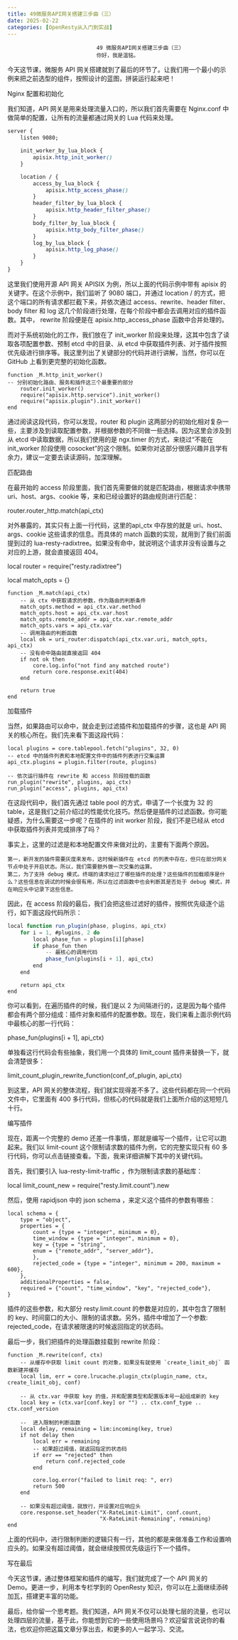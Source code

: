 ```yaml
---
title: 49微服务API网关搭建三步曲（三）
date: 2025-02-22
categories: [OpenResty从入门到实战]
---
```

```text
                            49 微服务API网关搭建三步曲（三）
                            你好，我是温铭。
```

今天这节课，微服务 API 网关搭建就到了最后的环节了。让我们用一个最小的示例来把之前选型的组件，按照设计的蓝图，拼装运行起来吧！

Nginx 配置和初始化

我们知道，API 网关是用来处理流量入口的，所以我们首先需要在 Nginx.conf 中做简单的配置，让所有的流量都通过网关的 Lua 代码来处理。

```css
server {
    listen 9080;
```

```css
    init_worker_by_lua_block {
        apisix.http_init_worker()
    }
```

```css
    location / {
        access_by_lua_block {
            apisix.http_access_phase()
        }
        header_filter_by_lua_block {
            apisix.http_header_filter_phase()
        }
        body_filter_by_lua_block {
            apisix.http_body_filter_phase()
        }
        log_by_lua_block {
            apisix.http_log_phase()
        }
    }
}
```


这里我们使用开源 API 网关 APISIX 为例，所以上面的代码示例中带有 apisix 的关键字。在这个示例中，我们监听了 9080 端口，并通过 location / 的方式，把这个端口的所有请求都拦截下来，并依次通过 access、rewrite、header filter、body filter 和 log 这几个阶段进行处理，在每个阶段中都会去调用对应的插件函数。其中， rewrite 阶段便是在 apisix.http_access_phase 函数中合并处理的。

而对于系统初始化的工作，我们放在了 init_worker 阶段来处理，这其中包含了读取各项配置参数、预制 etcd 中的目录、从 etcd 中获取插件列表、对于插件按照优先级进行排序等。我这里列出了关键部分的代码并进行讲解，当然，你可以在 GitHub 上看到更完整的初始化函数。

```text
function _M.http_init_worker()
-- 分别初始化路由、服务和插件这三个最重要的部分
    router.init_worker()
    require("apisix.http.service").init_worker()
    require("apisix.plugin").init_worker()
end
```


通过阅读这段代码，你可以发现，router 和 plugin 这两部分的初始化相对复杂一些，主要涉及到读取配置参数，并根据参数的不同做一些选择。因为这里会涉及到从 etcd 中读取数据，所以我们使用的是 ngx.timer 的方式，来绕过“不能在 init_worker 阶段使用 cosocket”的这个限制。如果你对这部分很感兴趣并且学有余力，建议一定要去读读源码，加深理解。

匹配路由

在最开始的 access 阶段里面，我们首先需要做的就是匹配路由，根据请求中携带 uri、host、args、cookie 等，来和已经设置好的路由规则进行匹配：

router.router_http.match(api_ctx)


对外暴露的，其实只有上面一行代码，这里的api_ctx 中存放的就是 uri、host、args、cookie 这些请求的信息。而具体的 match 函数的实现，就用到了我们前面提到过的 lua-resty-radixtree。如果没有命中，就说明这个请求并没有设置与之对应的上游，就会直接返回 404。

local router = require("resty.radixtree")

local match_opts = {}

```text
function _M.match(api_ctx)
    -- 从 ctx 中获取请求的参数，作为路由的判断条件
    match_opts.method = api_ctx.var.method
    match_opts.host = api_ctx.var.host
    match_opts.remote_addr = api_ctx.var.remote_addr
    match_opts.vars = api_ctx.var
    -- 调用路由的判断函数 
    local ok = uri_router:dispatch(api_ctx.var.uri, match_opts, api_ctx)
    -- 没有命中路由就直接返回 404 
    if not ok then
        core.log.info("not find any matched route")
        return core.response.exit(404)
    end
```

```text
    return true
end
```


加载插件

当然，如果路由可以命中，就会走到过滤插件和加载插件的步骤，这也是 API 网关的核心所在。我们先来看下面这段代码：

```text
local plugins = core.tablepool.fetch("plugins", 32, 0)
-- etcd 中的插件列表和本地配置文件中的插件列表进行交集运算 
api_ctx.plugins = plugin.filter(route, plugins)
```

```text
-- 依次运行插件在 rewrite 和 access 阶段挂载的函数 
run_plugin("rewrite", plugins, api_ctx)
run_plugin("access", plugins, api_ctx)
```


在这段代码中，我们首先通过 table pool 的方式，申请了一个长度为 32 的 table，这是我们之前介绍过的性能优化技巧。然后便是插件的过滤函数。你可能疑惑，为什么需要这一步呢？在插件的 init worker 阶段，我们不是已经从 etcd 中获取插件列表并完成排序了吗？

事实上，这里的过滤是和本地配置文件来做对比的，主要有下面两个原因。


```text
第一，新开发的插件需要灰度来发布，这时候新插件在 etcd 的列表中存在，但只在部分网关节点中处于开启状态。所以，我们需要额外做一次交集的运算。
第二，为了支持 debug 模式。终端的请求经过了哪些插件的处理？这些插件的加载顺序是什么？这些信息在调试的时候会很有用，所以在过滤函数中也会判断其是否处于 debug 模式，并在响应头中记录下这些信息。
```


因此，在 access 阶段的最后，我们会把这些过滤好的插件，按照优先级逐个运行，如下面这段代码所示：

```javascript
local function run_plugin(phase, plugins, api_ctx)
    for i = 1, #plugins, 2 do
        local phase_fun = plugins[i][phase]
        if phase_fun then
            -- 最核心的调用代码 
            phase_fun(plugins[i + 1], api_ctx)
        end
    end
```

```text
    return api_ctx
end
```


你可以看到，在遍历插件的时候，我们是以 2 为间隔进行的，这是因为每个插件都会有两个部分组成：插件对象和插件的配置参数。现在，我们来看上面示例代码中最核心的那一行代码：

phase_fun(plugins[i + 1], api_ctx)


单独看这行代码会有些抽象，我们用一个具体的 limit_count 插件来替换一下，就会清楚很多：

limit_count_plugin_rewrite_function(conf_of_plugin, api_ctx)


到这里，API 网关的整体流程，我们就实现得差不多了。这些代码都在同一个代码文件中，它里面有 400 多行代码，但核心的代码就是我们上面所介绍的这短短几十行。

编写插件

现在，距离一个完整的 demo 还差一件事情，那就是编写一个插件，让它可以跑起来。我们以 limit-count 这个限制请求数的插件为例，它的完整实现只有 60 多行代码，你可以点击链接查看。下面，我来详细讲解下其中的关键代码。

首先，我们要引入 lua-resty-limit-traffic ，作为限制请求数的基础库：

local limit_count_new = require("resty.limit.count").new


然后，使用 rapidjson 中的 json schema ，来定义这个插件的参数有哪些：

```text
local schema = {
    type = "object",
    properties = {
        count = {type = "integer", minimum = 0},
        time_window = {type = "integer", minimum = 0},
        key = {type = "string",
        enum = {"remote_addr", "server_addr"},
        },
        rejected_code = {type = "integer", minimum = 200, maximum = 600},
    },
    additionalProperties = false,
    required = {"count", "time_window", "key", "rejected_code"},
}
```


插件的这些参数，和大部分 resty.limit.count 的参数是对应的，其中包含了限制的 key、时间窗口的大小、限制的请求数。另外，插件中增加了一个参数: rejected_code，在请求被限速的时候返回指定的状态码。

最后一步，我们把插件的处理函数挂载到 rewrite 阶段：

```text
function _M.rewrite(conf, ctx)
    -- 从缓存中获取 limit count 的对象，如果没有就使用 `create_limit_obj` 函数新建并缓存 
    local lim, err = core.lrucache.plugin_ctx(plugin_name, ctx,  create_limit_obj, conf)
```

```text
    -- 从 ctx.var 中获取 key 的值，并和配置类型和配置版本号一起组成新的 key 
    local key = (ctx.var[conf.key] or "") .. ctx.conf_type .. ctx.conf_version
```

```text
    --  进入限制的判断函数
    local delay, remaining = lim:incoming(key, true)
    if not delay then
        local err = remaining
        -- 如果超过阈值，就返回指定的状态码 
        if err == "rejected" then
            return conf.rejected_code
        end
```

```text
        core.log.error("failed to limit req: ", err)
        return 500
    end
```

```text
    -- 如果没有超过阈值，就放行，并设置对应响应头 
    core.response.set_header("X-RateLimit-Limit", conf.count,
                             "X-RateLimit-Remaining", remaining)
end
```


上面的代码中，进行限制判断的逻辑只有一行，其他的都是来做准备工作和设置响应头的。如果没有超过阈值，就会继续按照优先级运行下一个插件。

写在最后

今天这节课，通过整体框架和插件的编写，我们就完成了一个 API 网关的 Demo。更进一步，利用本专栏学到的 OpenResty 知识，你可以在上面继续添砖加瓦，搭建更丰富的功能。

最后，给你留一个思考题。我们知道，API 网关不仅可以处理七层的流量，也可以处理四层的流量，基于此，你能想到它的一些使用场景吗？欢迎留言说说你的看法，也欢迎你把这篇文章分享出去，和更多的人一起学习、交流。

                        
                        
                            